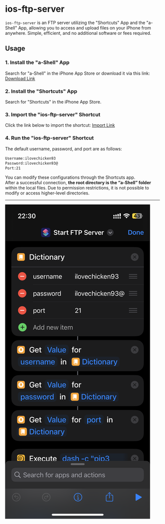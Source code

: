 # ios-ftp-server
`ios-ftp-server` is an FTP server utilizing the "Shortcuts" App and the "a-Shell" App, allowing you to access and upload files on your iPhone from anywhere. Simple, efficient, and no additional software or fees required.
## Usage
### 1. Install the "a-Shell" App
Search for "a-Shell" in the iPhone App Store or download it via this link:
[Download Link](https://holzschu.github.io/a-Shell_iOS/)
### 2. Install the "Shortcuts" App
Search for "Shortcuts" in the iPhone App Store.
### 3. Import the "ios-ftp-server" Shortcut
Click the link below to import the shortcut:
[Import Link](https://www.icloud.com/shortcuts/d81c30ed80fe4fc2a0c180074da7966a)
### 4. Run the "ios-ftp-server" Shortcut
The default username, password, and port are as follows:
```
Username:ilovechicken93
Password:ilovechicken93@
Port:21
```
You can modify these configurations through the Shortcuts app.  
After a successful connection, **the root directory is the “a-Shell” folder** within the local files. Due to permission restrictions, it is not possible to modify or access higher-level directories.
*****
![IMG_0992.PNG](IMG_0992.PNG)
